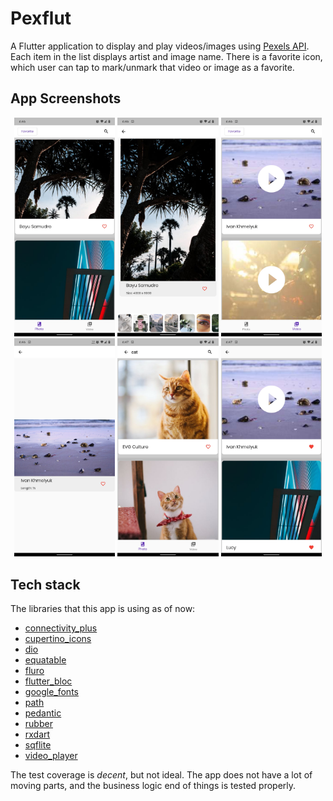 # Pexflut

A Flutter application to display and play videos/images using [Pexels API](https://www.pexels.com/api/documentation/).
Each item in the list displays artist and image name. There is a favorite icon, which user can tap to mark/unmark that video or image as a favorite.


## App Screenshots

<p align="center">
  <img width="32%" src="images/pic-1.png?raw=true">
  <img width="32%" src="images/pic-2.png?raw=true">
  <img width="32%" src="images/pic-3.png?raw=true">
  <img width="32%" src="images/pic-4.png?raw=true">
  <img width="32%" src="images/pic-5.png?raw=true">
  <img width="32%" src="images/pic-6.png?raw=true">

</p>


## Tech stack
The libraries that this app is using as of now:
- [connectivity_plus](https://pub.dev/packages/connectivity_plus)
- [cupertino_icons](https://pub.dev/packages/cupertino_icons)
- [dio](https://pub.dev/packages/dio)
- [equatable](https://pub.dev/packages/equatable)
- [fluro](https://pub.dev/packages/fluro)
- [flutter_bloc](https://pub.dev/packages/flutter_bloc)
- [google_fonts](https://pub.dev/packages/google_fonts)
- [path](https://pub.dev/packages/path)
- [pedantic](https://pub.dev/packages/pedantic)
- [rubber](https://pub.dev/packages/rubber)
- [rxdart](https://pub.dev/packages/rxdart)
- [sqflite](https://pub.dev/packages/sqflite)
- [video_player](https://pub.dev/packages/video_player)

The test coverage is _decent_, but not ideal. The app does not have a lot of moving parts, and the business logic end of things is tested properly.
